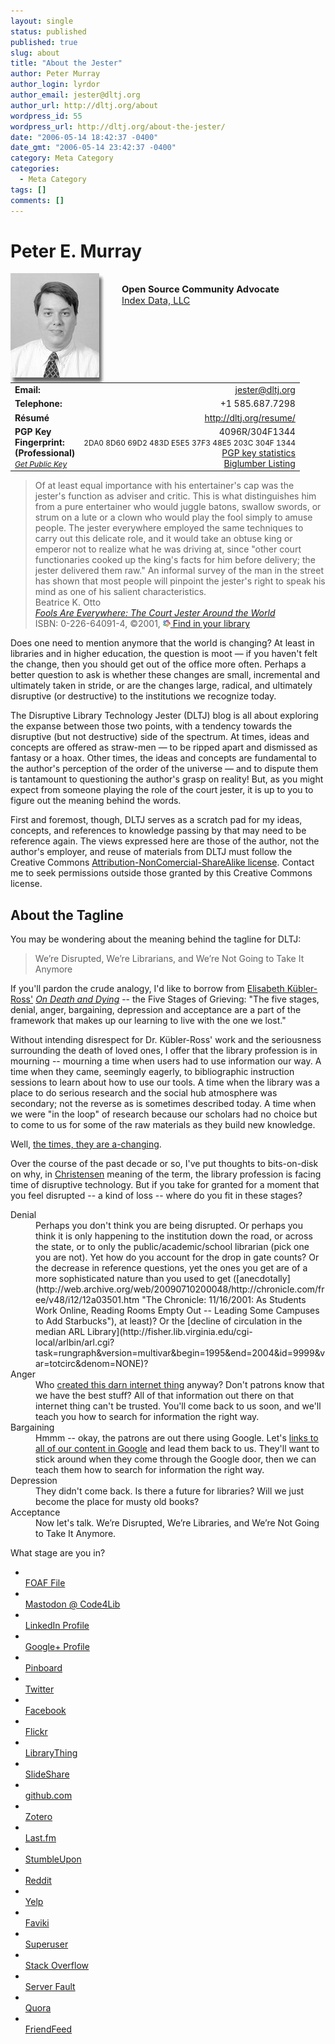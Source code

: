```yaml
---
layout: single
status: published
published: true
slug: about
title: "About the Jester"
author: Peter Murray
author_login: lyrdor
author_email: jester@dltj.org
author_url: http://dltj.org/about
wordpress_id: 55
wordpress_url: http://dltj.org/about-the-jester/
date: "2006-05-14 18:42:37 -0400"
date_gmt: "2006-05-14 23:42:37 -0400"
category: Meta Category
categories:
  - Meta Category
tags: []
comments: []
---
```


<h1>Peter E. Murray</h1>
<div class="about-main-left">
<img src="/assets/images/2006/05/pmurray.jpg" height="175" width="150" style="float: left; padding-right: 2em;" alt="Picture of Peter Murray" /><br />
<span style="font-weight: bold; font-size: 105%">Open Source Community Advocate</span><br /><span style="font-size: 105%"><a href="https://indexdata.com/" title="Index Data homepage">Index Data, LLC</a></span>
<table style="border:0px">
<tr>
<td><b>Email:</b></td>
<td align="right"><a href="mailto:jester@dltj.org">jester@dltj.org</a></td>
</tr>
<tr>
<td><b>Telephone:</b></td>
<td align="right">+1 585.687.7298</td>
</tr>
<tr>
<td><b>R&eacute;sum&eacute;</b></td>
<td align="right"><a href="/resume/" title="R&amp;eacute;sum&amp;eacute;: Peter E. Murray">http://dltj.org/resume/</a></td>
</tr>
<tr>
<td valign="top"><span style="line-height:100%;"><b>PGP Key<br />Fingerprint:<br />(Professional)</b></span><br /><a href="http://pgp.surfnet.nl:11371/pks/lookup?op=get&amp;search=0x48E5203C304F1344" style="font-size: 87%; font-style: italic;" title="PGP Public Key for Peter Murray">Get Public Key</a></td>
<td valign="top" align="right">4096R/304F1344<br /><span style="font-size: 85%">2DA0 8D60 69D2 483D E5E5  37F3 48E5 203C 304F 1344</span><br /><a href="https://pgp.cs.uu.nl/stats/48E5203C304F1344.html" title="PGP key statistics : Peter E. Murray">PGP key statistics</a><br /><a href="http://www.biglumber.com/x/web?qs=0x48E5203C304F1344" title="Biglumber public key display">Biglumber Listing</a></td>
</tr>
</table>
</div>

> Of at least equal importance with his entertainer's cap was the jester's function as adviser and critic. This is what distinguishes him from a pure entertainer who would juggle batons, swallow swords, or strum on a lute or a clown who would play the fool simply to amuse people. The jester everywhere employed the same techniques to carry out this delicate role, and it would take an obtuse king or emperor not to realize what he was driving at, since "other court functionaries cooked up the king's facts for him before delivery; the jester delivered them raw." An informal survey of the man in the street has shown that most people will pinpoint the jester's right to speak his mind as one of his salient characteristics.<br />
> Beatrice K. Otto<br />
> _[Fools Are Everywhere: The Court Jester Around the World](http://www.press.uchicago.edu/ucp/books/book/chicago/F/bo3615397.html)_<br>
> ISBN: 0-226-64091-4, &copy;2001, [<img src="/assets/images/2005/12/libraries_worldcat.gif" alt="" width="12" height="11" border="0" />&nbsp;Find in your library](http://www.worldcat.org/title/fools-are-everywhere-the-court-jester-around-the-world/oclc/44425502)

Does one need to mention anymore that the world is changing?
At least in libraries and in higher education, the question is moot &mdash; if you haven't felt the change, then you should get out of the office more often.
Perhaps a better question to ask is whether these changes are small, incremental and ultimately taken in stride, or are the changes large, radical, and ultimately disruptive (or destructive) to the institutions we recognize today.

The Disruptive Library Technology Jester (DLTJ) blog is all about exploring the expanse between those two points, with a tendency towards the disruptive (but not destructive) side of the spectrum.
At times, ideas and concepts are offered as straw-men &mdash; to be ripped apart and dismissed as fantasy or a hoax.
Other times, the ideas and concepts are fundamental to the author's perception of the order of the universe &mdash; and to dispute them is tantamount to questioning the author's grasp on reality!
But, as you might expect from someone playing the role of the court jester, it is up to you to figure out the meaning behind the words.

First and foremost, though, DLTJ serves as a scratch pad for my ideas, concepts, and references to knowledge passing by that may need to be reference again.
The views expressed here are those of the author, not the author's employer, and reuse of materials from DLTJ must follow the Creative Commons <a href="http://creativecommons.org/licenses/by-nc-sa/2.5/" title="Creative Commons Deed">Attribution-NonComercial-ShareAlike license</a>.
Contact me to seek permissions outside those granted by this Creative Commons license.

## About the Tagline

You may be wondering about the meaning behind the tagline for DLTJ:

> We&rsquo;re Disrupted, We&rsquo;re Librarians, and We&rsquo;re Not Going to Take It Anymore

If you'll pardon the crude analogy, I'd like to borrow from [Elisabeth K&uuml;bler-Ross'](https://en.wikipedia.org/wiki/Elisabeth_K%C3%BCbler-Ross) [_On Death and Dying_](http://worldcatlibraries.org/wcpa/isbn/0684842238) -- the Five Stages of Grieving: "The five stages, denial, anger, bargaining, depression and acceptance are a part of the framework that makes up our learning to live with the one we lost."

Without intending disrespect for Dr. K&uuml;bler-Ross' work and the seriousness surrounding the death of loved ones, I offer that the library profession is in mourning -- mourning a time when users had to use information our way.
A time when they came, seemingly eagerly, to bibliographic instruction sessions to learn about how to use our tools.
A time when the library was a place to do serious research and the social hub atmosphere was secondary; not the reverse as is sometimes described today.
A time when we were "in the loop" of research because our scholars had no choice but to come to us for some of the raw materials as they build new knowledge.

Well, [the times, they are a-changing](http://www.bobdylan.com/us/songs/times.html "Bob Dylan: The Times They Are A-Changin'").

Over the course of the past decade or so, I've put thoughts to bits-on-disk on why, in <a href="/category/christensen/">Christensen</a> meaning of the term, the library profession is facing time of disruptive technology.
But if you take for granted for a moment that you feel disrupted -- a kind of loss -- where do you fit in these stages?

<dl>
<dt>Denial</dt>
<dd>Perhaps you don't think you are being disrupted. Or perhaps you think it is only happening to the institution down the road, or across the state, or to only the public/academic/school librarian (pick one you are not). Yet how do you account for the drop in gate counts? Or the decrease in reference questions, yet the ones you get are of a more sophisticated nature than you used to get ([anecdotally](http://web.archive.org/web/20090710200048/http://chronicle.com/free/v48/i12/12a03501.htm "The Chronicle: 11/16/2001: As Students Work Online, Reading Rooms Empty Out -- Leading Some Campuses to Add Starbucks"), at least)? Or the [decline of circulation in the median ARL Library](http://fisher.lib.virginia.edu/cgi-local/arlbin/arl.cgi?task=rungraph&#038;version=multivar&#038;begin=1995&#038;end=2004&#038;id=9999&#038;var=totcirc&#038;denom=NONE)?</dd>
<dt>Anger</dt>
<dd>Who <a href="http://www.livinginternet.com/i/ii_summary.htm" title="Internet History One-Page Summary - How Invented, Created">created this darn internet thing</a> anyway?  Don't patrons know that we have the best stuff?  All of that information out there on that internet thing can't be trusted.  You'll come back to us soon, and we'll teach you how to search for information the right way.</dd>
<dt>Bargaining</dt>
<dd>Hmmm -- okay, the patrons are out there using Google.  Let's <a href="http://www.oclc.org/worldcat/open/" title="Open WorldCat program [OCLC - WorldCat on the Web]">links to all of our content in Google</a> and lead them back to us.  They'll want to stick around when they come through the Google door, then we can teach them how to search for information the right way.</dd>
<dt>Depression</dt>
<dd>They didn't come back.  Is there a future for libraries?  Will we just become the place for musty old books?</dd>
<dt>Acceptance</dt>
<dd>Now let's talk.  We&rsquo;re Disrupted, We&rsquo;re Libraries, and We&rsquo;re Not Going to Take It Anymore.</dd>
</dl>
<p>What stage are you in?</p>

<div class="about-main-right">
<ul class="a-c-B-F-Yf Qd">
<li>
      <img alt="" class="a-c-B-qg" src="//s2.googleusercontent.com/s2/favicons?alt=p&amp;domain=dltj.org"/>
<div class="a-c-B-h h">
        <a class="a-c-B-h-cj url" href="/foaf/#me" target="_blank" title="FOAF File">FOAF File</a>
      </div>
</li>
<li>
      <img alt="" class="a-c-B-qg" src="//s2.googleusercontent.com/s2/favicons?alt=p&amp;domain=code4lib.social"/>
<div class="a-c-B-h h">
        <a class="a-c-B-h-cj url" rel="me" href="https://code4lib.social/@dltj">Mastodon @ Code4Lib</a>
      </div>
</li>
<li>
      <img alt="" class="a-c-B-qg" src="//s2.googleusercontent.com/s2/favicons?alt=p&amp;domain=www.linkedin.com"/>
<div class="a-c-B-h h">
        <a class="a-c-B-h-cj url" href="http://www.linkedin.com/in/datagazetteer" rel="me" target="_blank" title="LinkedIn Profile">LinkedIn Profile</a>
      </div>
</li>
<li>
      <img alt="" class="a-c-B-qg" src="//s2.googleusercontent.com/s2/favicons?alt=p&amp;domain=plus.google.com"/>
<div class="a-c-B-h h">
        <a class="a-c-B-h-cj url" href="https://plus.google.com/103084946715077466195" rel="me" target="_blank" title="Google+ Profile">Google+ Profile</a>
      </div>
</li>
<li>
      <img alt="" class="a-c-B-qg" src="//s2.googleusercontent.com/s2/favicons?alt=p&amp;domain=pinboard.in"/>
<div class="a-c-B-h h">
        <a class="a-c-B-h-cj url" href="https://pinboard.in/u:dltj" rel="me" target="_blank" title="Pinboard Bookmarks">Pinboard</a>
      </div>
</li>
<li>
      <img alt="" class="a-c-B-qg" src="//s2.googleusercontent.com/s2/favicons?alt=p&amp;domain=twitter.com"/>
<div class="a-c-B-h h">
        <a class="a-c-B-h-cj url" href="http://twitter.com/datag" rel="me" target="_blank" title="Twitter - datag">Twitter</a>
      </div>
</li>
<li>
      <img alt="" class="a-c-B-qg" src="//s2.googleusercontent.com/s2/favicons?alt=p&amp;domain=www.facebook.com"/>
<div class="a-c-B-h h">
        <a class="a-c-B-h-cj url" href="http://www.facebook.com/people/Peter-Murray/39511436" rel="me" target="_blank" title="Facebook">Facebook</a>
      </div>
</li>
<li>
      <img alt="" class="a-c-B-qg" src="//s2.googleusercontent.com/s2/favicons?alt=p&amp;domain=www.flickr.com"/>
<div class="a-c-B-h h">
        <a class="a-c-B-h-cj url" href="http://www.flickr.com/photos/datagazetteer/" rel="me" target="_blank" title="Flickr - datagazetteer">Flickr</a>
      </div>
</li>
<li>
      <img alt="" class="a-c-B-qg" src="//s2.googleusercontent.com/s2/favicons?alt=p&amp;domain=www.librarything.com"/>
<div class="a-c-B-h h">
        <a class="a-c-B-h-cj url" href="http://www.librarything.com/profile/DataGazetteer" target="_blank" title="LibraryThing">LibraryThing</a>
      </div>
</li>
<li>
      <img alt="" class="a-c-B-qg" src="//s2.googleusercontent.com/s2/favicons?alt=p&amp;domain=www.slideshare.net"/>
<div class="a-c-B-h h">
        <a class="a-c-B-h-cj url" href="http://www.slideshare.net/datagazetteer" rel="me" target="_blank" title="SlideShare">SlideShare</a>
      </div>
</li>
<li>
      <img alt="" class="a-c-B-qg" src="//s2.googleusercontent.com/s2/favicons?alt=p&amp;domain=github.com"/>
<div class="a-c-B-h h">
        <a class="a-c-B-h-cj url" href="http://github.com/dltj" target="_blank" title="github.com">github.com</a>
      </div>
</li>
<li>
      <img alt="" class="a-c-B-qg" src="//s2.googleusercontent.com/s2/favicons?alt=p&amp;domain=zotero.org"/>
<div class="a-c-B-h h">
        <a class="a-c-B-h-cj url" href="http://zotero.org/users/683/items" target="_blank" title="Zotero">Zotero</a>
      </div>
</li>
<li>
      <img alt="" class="a-c-B-qg" src="//s2.googleusercontent.com/s2/favicons?alt=p&amp;domain=www.last.fm"/>
<div class="a-c-B-h h">
        <a class="a-c-B-h-cj url" href="http://www.last.fm/user/datagazetteer/" rel="me" target="_blank" title="Last.fm">Last.fm</a>
      </div>
</li>
<li>
      <img alt="" class="a-c-B-qg" src="//s2.googleusercontent.com/s2/favicons?alt=p&amp;domain=datagazetteer.stumbleupon.com"/>
<div class="a-c-B-h h">
        <a class="a-c-B-h-cj url" href="http://datagazetteer.stumbleupon.com" rel="me" target="_blank" title="StumbleUpon">StumbleUpon</a>
      </div>
</li>
<li>
      <img alt="" class="a-c-B-qg" src="//s2.googleusercontent.com/s2/favicons?alt=p&amp;domain=reddit.com"/>
<div class="a-c-B-h h">
        <a class="a-c-B-h-cj url" href="http://reddit.com/user/thejester" rel="me" target="_blank" title="Reddit">Reddit</a>
      </div>
</li>
<li>
      <img alt="" class="a-c-B-qg" src="//s2.googleusercontent.com/s2/favicons?alt=p&amp;domain=www.yelp.com"/>
<div class="a-c-B-h h">
        <a class="a-c-B-h-cj url" href="http://www.yelp.com/user_details?userid=vxA0f_jThaQt9ZakovwkOA" rel="me" target="_blank" title="Yelp">Yelp</a>
      </div>
</li>
<li>
      <img alt="" class="a-c-B-qg" src="//s2.googleusercontent.com/s2/favicons?alt=p&amp;domain=www.faviki.com"/>
<div class="a-c-B-h h">
        <a class="a-c-B-h-cj url" href="http://www.faviki.com//person/dltj/sort/date" target="_blank" title="http://www.faviki.com//person/dltj/sort/date">Faviki</a>
      </div>
</li>
<li>
      <img alt="" class="a-c-B-qg" src="//s2.googleusercontent.com/s2/favicons?alt=p&amp;domain=superuser.com"/>
<div class="a-c-B-h h">
        <a class="a-c-B-h-cj url" href="http://superuser.com/users/16551" target="_blank" title="http://superuser.com/users/16551">Superuser</a>
      </div>
</li>
<li>
      <img alt="" class="a-c-B-qg" src="//s2.googleusercontent.com/s2/favicons?alt=p&amp;domain=stackoverflow.com"/>
<div class="a-c-B-h h">
        <a class="a-c-B-h-cj url" href="http://stackoverflow.com/users/201674" target="_blank" title="http://stackoverflow.com/users/201674">Stack Overflow</a>
      </div>
</li>
<li>
      <img alt="" class="a-c-B-qg" src="//s2.googleusercontent.com/s2/favicons?alt=p&amp;domain=serverfault.com"/>
<div class="a-c-B-h h">
        <a class="a-c-B-h-cj url" href="http://serverfault.com/users/6548" target="_blank" title="http://serverfault.com/users/6548">Server Fault</a>
      </div>
</li>
<li>
      <img alt="" class="a-c-B-qg" src="//s2.googleusercontent.com/s2/favicons?alt=p&amp;domain=www.quora.com"/>
<div class="a-c-B-h h">
        <a class="a-c-B-h-cj url" href="http://www.quora.com/peter-murray-4" rel="me" target="_blank" title="Peter Murray">Quora</a>
      </div>
</li>
<li>
      <img alt="" class="a-c-B-qg" src="//s2.googleusercontent.com/s2/favicons?alt=p&amp;domain=friendfeed.com"/>
<div class="a-c-B-h h">
        <a class="a-c-B-h-cj url" href="http://friendfeed.com/dltj" rel="me" target="_blank" title="FriendFeed">FriendFeed</a>
      </div>
</li>
</ul>
</div>
